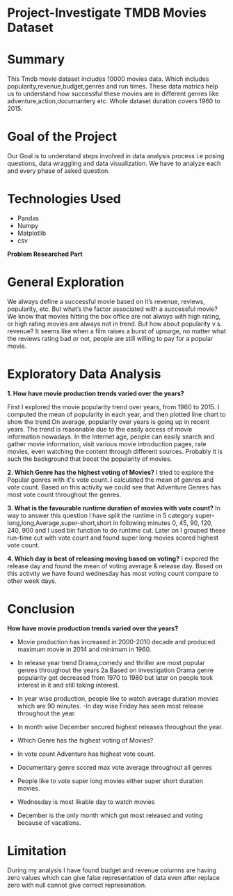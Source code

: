 # Project-Investigate TMDB Movies Dataset

# Summary

This Tmdb movie dataset includes 10000 movies data. Which includes popularity,revenue,budget,genres and run times. These data matrics help us to understand how successful these movies are in different genres like adventure,action,documantery etc. Whole dataset duration covers 1960 to 2015.

# Goal of the Project

Our Goal is to understand steps involved in data analysis process i.e posing questions, data wraggling and data visualization. We have to analyze each and every phase of asked question.  

# Technologies Used
- Pandas
- Numpy
- Matplotlib
- csv

**Problem Researched Part**

# General Exploration

We always define a successful movie based on it’s revenue, reviews, popularity, etc. But what’s the factor associated with a successful movie? We know that movies hitting the box office are not always with high rating, or high rating movies are always not in trend. But how about popularity v.s. revenue? It seems like when a film raises a burst of upsurge, no matter what the reviews rating bad or not, people are still willing to pay for a popular movie.

# Exploratory Data Analysis

**1. How have movie production trends varied over the years?**

First I explored the movie popularity trend over years, from 1960 to 2015. I computed the mean of popularity in each year, and then plotted line chart to show the trend.On average, popularity over years is going up in recent years. The trend is reasonable due to the easily access of movie information nowadays. In the Internet age, people can easily search and gather movie information, visit various movie introduction pages, rate movies, even watching the content through different sources. Probably it is such the background that boost the popularity of movies.

**2. Which Genre has the highest voting of Movies?**
I tried to explore the Popular genres with it's vote count. I calculated the mean of genres and vote count. Based on this activity we could see that Adventure Genres has most vote count throughout the genres.

**3. What is the favourable runtime duration of movies with vote count?**
    In way to answer this question I have split the runtime in 5 category super-long,long,Average,super-short,short in following minutes 0, 45, 90, 120, 240, 900 and I used bin function to do runtime cut. Later on I grouped these run-time cut with vote count and found super long movies scored highest vote count.

**4. Which day is best of releasing moving based on voting?**
    I expored the release day and found the mean of voting average & release day. Based on this activity we have found wednesday has most voting count compare to other week days.

# Conclusion

**How have movie production trends varied over the years?**
   
- Movie production has increased in 2000-2010 decade and produced maximum movie in 2014 and minimum in 1960.
- In release year trend Drama,comedy and thriller are most popular genres throughout the years 2a.Based on investigation Drama genre popularity got decreased from 1970 to 1980 but later on people took interest in it and still taking interest.
- In year wise production, people like to watch average duration movies which are 90 minutes.
-In day wise Friday has seen most release throughout the year.
- In month wise December secured highest releases throughout the year.

- Which Genre has the highest voting of Movies?</b><br>
- In vote count Adventure has highest vote count.
- Documentary genre scored max vote average throughout all genres
- People like to vote super long movies either super short duration movies.
- Wednesday is most likable day to watch movies
- December is the only month which got most released and voting because of vacations.

# Limitation

During my analysis I have found budget and revenue columns are having zero values which can give false representation of data even after replace zero with null cannot give correct represenation.






```python

```
